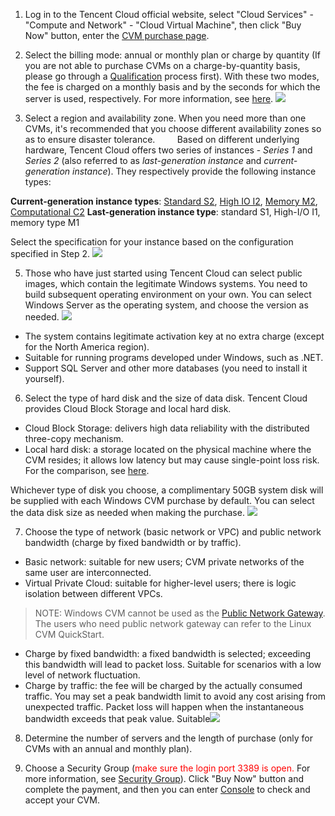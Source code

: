 1) Log in to the Tencent Cloud official website, select "Cloud Services" - "Compute and Network" - "Cloud Virtual Machine", then click "Buy Now" button, enter the [CVM purchase page](https://buy.qcloud.com/buy/cvm).

2) Select the billing mode: annual or monthly plan or charge by quantity (If you are not able to purchase CVMs on a charge-by-quantity basis, please go through a [Qualification](https://console.qcloud.com/developer/infomation) process first). With these two modes, the fee is charged on a monthly basis and by the seconds for which the server is used, respectively. For more information, see [here](http://www.qcloud.com/doc/product/213/%E8%AE%A1%E8%B4%B9%E6%A8%A1%E5%BC%8F%E8%AF%B4%E6%98%8E).
![](//mccdn.qcloud.com/static/img/2116de97fc48aa340e08d3ebb982bbde/image.png)

3) Select a region and availability zone. When you need more than one CVMs, it's recommended that you choose different availability zones so as to ensure disaster tolerance.
&nbsp;&nbsp;&nbsp;&nbsp;&nbsp;&nbsp;&nbsp;&nbsp;Based on different underlying hardware, Tencent Cloud offers two series of instances - *Series 1* and *Series 2* (also referred to as *last-generation instance* and *current-generation instance*). They respectively provide the following instance types:

**Current-generation instance types**: [Standard S2](https://www.qcloud.com/doc/product/213/7154), [High IO I2](https://www.qcloud.com/doc/product/213/7155), [Memory M2](https://www.qcloud.com/doc/product/213/7156), [Computational C2](https://www.qcloud.com/doc/product/213/7157)
**Last-generation instance type**: standard S1, High-I/O I1, memory type M1

Select the specification for your instance based on the configuration specified in Step 2.
![](//mccdn.qcloud.com/static/img/0a506ce5c9c271ee09ea237ce1d34944/image.png)

5) Those who have just started using Tencent Cloud can select public images, which contain the legitimate Windows systems. You need to build subsequent operating environment on your own. You can select Windows Server as the operating system, and choose the version as needed.
![](//mccdn.qcloud.com/static/img/aaf71863f01a1b6c28c7e3eadeb3734a/image.png)
- The system contains legitimate activation key at no extra charge (except for the North America region). 
- Suitable for running programs developed under Windows, such as .NET. 
- Support SQL Server and other more databases (you need to install it yourself). 

6) Select the type of hard disk and the size of data disk.
Tencent Cloud provides Cloud Block Storage and local hard disk.
- Cloud Block Storage: delivers high data reliability with the distributed three-copy mechanism.
- Local hard disk: a storage located on the physical machine where the CVM resides; it allows low latency but may cause single-point loss risk. For the comparison, see [here](http://www.qcloud.com/doc/product/362/%E7%A1%AC%E7%9B%98%E5%AF%B9%E6%AF%94).

Whichever type of disk you choose, a complimentary 50GB system disk will be supplied with each Windows CVM purchase by default. You can select the data disk size as needed when making the purchase.
![](//mccdn.qcloud.com/static/img/1c4de34635ffabffedd7207b8d495c5e/image.png)

7) Choose the type of network (basic network or VPC) and public network bandwidth (charge by fixed bandwidth or by traffic).
- Basic network: suitable for new users; CVM private networks of the same user are interconnected.
- Virtual Private Cloud: suitable for higher-level users; there is logic isolation between different VPCs.
> NOTE: Windows CVM cannot be used as the [Public Network Gateway](http://www.qcloud.com/doc/product/215/%E7%BD%91%E5%85%B3#1.-公网网关). The users who need public network gateway can refer to the Linux CVM QuickStart.

- Charge by fixed bandwidth: a fixed bandwidth is selected; exceeding this bandwidth will lead to packet loss. Suitable for scenarios with a low level of network fluctuation.
- Charge by traffic: the fee will be charged by the actually consumed traffic. You may set a peak bandwidth limit to avoid any cost arising from unexpected traffic. Packet loss will happen when the instantaneous bandwidth exceeds that peak value. Suitable![](//mccdn.qcloud.com/static/img/bca65a7bc1681058e3810810f18a23d4/image.png)

8) Determine the number of servers and the length of purchase (only for CVMs with an annual and monthly plan).

9) Choose a Security Group (<font color="red">make sure the login port 3389 is open.</font> For more information, see [Security Group](http://www.qcloud.com/doc/product/213/%E5%AE%89%E5%85%A8%E7%BB%84)). Click "Buy Now" button and complete the payment, and then you can enter [Console](https://console.qcloud.com/cvm) to check and accept your CVM.

